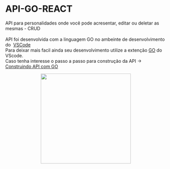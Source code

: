 # API-GO-REACT
API para personalidades onde você pode acresentar, editar ou deletar as mesmas - CRUD </br>
</br>
API foi desenvolvida com a linguagem GO no ambeinte de desenvolvimento do  [VSCode](https://code.visualstudio.com) </br>
Para deixar mais facil ainda seu desenvolvimento utilize a extenção [GO](https://marketplace.visualstudio.com/items?itemName=golang.go) do VScode.
</br>
Caso tenha interesse o passo a passo para construção da API -> [Construindo API com GO](https://www.notion.so/Desenvolvendo-uma-API-com-GO-374359a9c5bd4d42a0a7ac5673d2bfb9)

<p align="center">  
<img src="https://miro.medium.com/max/566/1*Dkmqx1iM4P15wthwBWGCEQ.gif" width="282"/>
</p>
